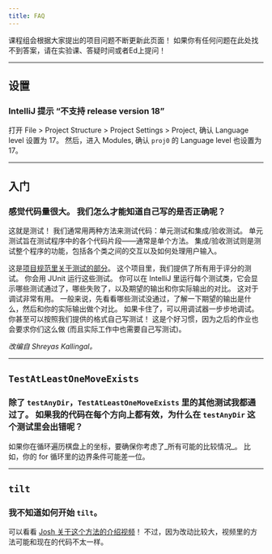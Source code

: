 ```yaml
---
title: FAQ
---
```


课程组会根据大家提出的项目问题不断更新此页面！ 如果你有任何问题在此处找不到答案，请在实验课、答疑时间或者Ed上提问！

---

## 设置

### IntelliJ 提示 “不支持 release version 18”

打开 File > Project Structure > Project Settings > Project, 确认 Language level 设置为 17。 然后，进入 Modules, 确认 `proj0` 的 Language level 也设置为 17。

---

## 入门

### 感觉代码量很大。 我们怎么才能知道自己写的是否正确呢？

这就是测试！ 我们通常用两种方法来测试代码：单元测试和集成/验收测试。
单元测试旨在测试程序中的各个代码片段——通常是单个方法。 集成/验收测试则是测试整个程序的功能，包括各个类之间的交互以及如何处理用户输入。

这是[项目规范里关于测试的部分](index.md#testing)。 这个项目里，我们提供了所有用于评分的测试。
你会用 JUnit 运行这些测试。 你可以在 IntelliJ 里运行每个测试类，它会显示哪些测试通过了，哪些失败了，以及期望的输出和你实际输出的对比。 这对于调试非常有用。 一般来说，先看看哪些测试没通过，了解一下期望的输出是什么，然后和你的实际输出做个对比。 如果卡住了，可以用调试器一步步地调试。 你甚至可以按照我们提供的格式自己写测试！ 这是个好习惯，因为之后的作业也会要求你们这么做 (而且实际工作中也需要自己写测试)。

<cite>改编自 Shreyas Kallingal。</cite>

---

## `TestAtLeastOneMoveExists`

### 除了 `testAnyDir`，`TestAtLeastOneMoveExists` 里的其他测试我都通过了。 如果我的代码在每个方向上都有效，为什么在 `testAnyDir` 这个测试里会出错呢？

如果你在循环遍历棋盘上的坐标，要确保你考虑了_所有可能的比较情况_。 比如，你的 for 循环里的边界条件可能差一位。

---

## `tilt`

### 我不知道如何开始 `tilt`。

可以看看 [Josh 关于这个方法的介绍视频](https://youtu.be/abFbbK1QY2k)！ 不过，因为改动比较大，视频里的方法可能和现在的代码不太一样。
